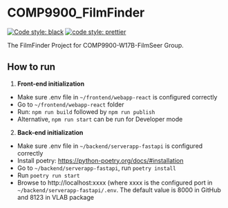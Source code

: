 # COMP9900_FilmFinder
[![Code style: black](https://img.shields.io/badge/code%20style-black-000000.svg)](https://github.com/psf/black) [![code style: prettier](https://img.shields.io/badge/code_style-prettier-ff69b4.svg?style=flat-square)](https://github.com/prettier/prettier)

The FilmFinder Project for COMP9900-W17B-FilmSeer Group.

## How to run

1. **Front-end initialization**
- Make sure .env file in `~/frontend/webapp-react` is configured correctly
- Go to `~/frontend/webapp-react` folder
- Run: `npm run build` followed by `npm run publish`
- Alternative, `npm run start` can be run for Developer mode

2. **Back-end initialization**
- Make sure .env file in `~/backend/serverapp-fastapi` is configured correctly
- Install poetry: https://python-poetry.org/docs/#installation
- Go to `~/backend/serverapp-fastapi`, run `poetry install`
- Run `poetry run start`
- Browse to http://localhost:xxxx (where xxxx is the configured port in `~/backend/serverapp-fastapi/.env`. The default value is 8000 in GitHub and 8123 in VLAB package


